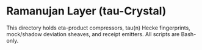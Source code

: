 # Ramanujan Layer (tau-Crystal)
This directory holds eta-product compressors, tau(n) Hecke fingerprints,
mock/shadow deviation sheaves, and receipt emitters. All scripts are Bash-only.
